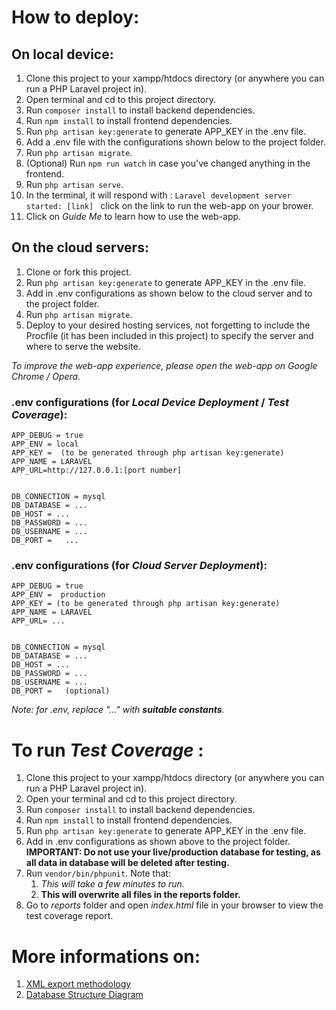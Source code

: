 # How to deploy: 
## On local device:
1. Clone this project to your xampp/htdocs directory (or anywhere you can run a PHP Laravel project in).
2. Open terminal and cd to this project directory. 
3. Run `composer install` to install backend dependencies.
4. Run `npm install` to install frontend dependencies.
5. Run `php artisan key:generate` to generate APP_KEY in the .env file.
6. Add a .env file with the configurations shown below to the project folder.
7. Run `php artisan migrate`.
8. (Optional) Run `npm run watch` in case you've changed anything in the frontend.
8. Run `php artisan serve`.
9. In the terminal, it will respond with : `Laravel development server started: [link] ` click on the link to run the web-app on your brower.
10. Click on *Guide Me* to learn how to use the web-app.

## On the cloud servers: 
1. Clone or fork this project. 
2. Run  `php artisan key:generate` to generate APP_KEY in the .env file.
3. Add in .env configurations as shown below to the cloud server and to the project folder.
4. Run  `php artisan migrate`. 
5. Deploy to your desired hosting services, not forgetting to include the Procfile (it has been included in this project) to specify the server and where to serve the website.

*To improve the web-app experience, please open the web-app on Google Chrome / Opera.*

### .env configurations (for *Local Device Deployment* / *Test Coverage*):
```
APP_DEBUG = true
APP_ENV = local 
APP_KEY =  (to be generated through php artisan key:generate)
APP_NAME = LARAVEL
APP_URL=http://127.0.0.1:[port number]


DB_CONNECTION = mysql
DB_DATABASE = ...
DB_HOST = ...
DB_PASSWORD = ...
DB_USERNAME = ...
DB_PORT =   ...
```
### .env configurations (for *Cloud Server Deployment*):
```
APP_DEBUG = true
APP_ENV =  production
APP_KEY = (to be generated through php artisan key:generate)
APP_NAME = LARAVEL
APP_URL= ...


DB_CONNECTION = mysql
DB_DATABASE = ...
DB_HOST = ...
DB_PASSWORD = ...
DB_USERNAME = ...
DB_PORT =   (optional)
```
*Note: for .env, replace  "..." with __suitable constants__.*

# To run *Test Coverage* : 
1. Clone this project to your xampp/htdocs directory (or anywhere you can run a PHP Laravel project in).
2. Open your terminal and cd to this project directory.
3. Run `composer install` to install backend dependencies.
4. Run `npm install` to install frontend dependencies.
5. Run  `php artisan key:generate` to generate APP_KEY in the .env file.
6. Add in .env configurations as shown above to the project folder. __IMPORTANT: Do not use your live/production database for testing, as all data in database will be deleted after testing.__
7. Run `vendor/bin/phpunit`. Note that:
    1. *This will take a few minutes to run.*
    2. __This will overwrite all files in the reports folder.__
8. Go to *reports* folder and open *index.html* file in your browser to view the test coverage report. 

# More informations on: 
1. [XML export methodology](documentation/XMLExport.md)
2. [Database Structure Diagram](documentation/DBStructure.md)